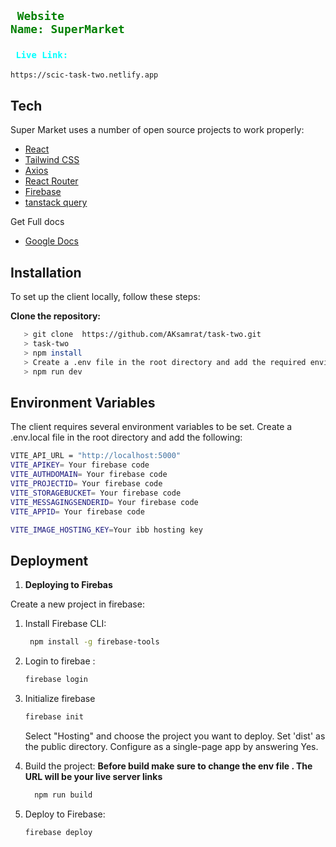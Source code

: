 ## <code style="color:green"> Website Name: SuperMarket</code>

### <code style="color:aqua"> Live Link:</code>

```bash
https://scic-task-two.netlify.app
```

## Tech

Super Market uses a number of open source projects to work properly:

- [React](https://reactjs.org/)
- [Tailwind CSS](https://tailwindcss.com/)
- [Axios](https://axios-http.com/)
- [React Router](https://reactrouter.com/)
- [Firebase](https://firebase.google.com/)
- [tanstack query](https://tanstack.com/query/latest)

Get Full docs

- [Google Docs](https://docs.google.com/document/d/1qiLyHctbrCHIK4VbgtUnY6OK6iOHvPegZNeYiN80BZI/edit?usp=sharing)

## Installation

To set up the client locally, follow these steps:

**Clone the repository:**

```bash
   > git clone  https://github.com/AKsamrat/task-two.git
   > task-two
   > npm install
   > Create a .env file in the root directory and add the required environment variables (see the Environment Variables section).
   > npm run dev
```

## Environment Variables

The client requires several environment variables to be set. Create a .env.local
file in the root directory and add the following:

```bash
VITE_API_URL = "http://localhost:5000"
VITE_APIKEY= Your firebase code
VITE_AUTHDOMAIN= Your firebase code
VITE_PROJECTID= Your firebase code
VITE_STORAGEBUCKET= Your firebase code
VITE_MESSAGINGSENDERID= Your firebase code
VITE_APPID= Your firebase code

VITE_IMAGE_HOSTING_KEY=Your ibb hosting key
```

## Deployment

1.  **Deploying to Firebas**

Create a new project in firebase:

1. Install Firebase CLI:
   ```bash
    npm install -g firebase-tools
   ```
2. Login to firebae :
   ```bash
   firebase login
   ```
3. Initialize firebase

   ```bash
   firebase init
   ```

   Select "Hosting" and choose the project you want to deploy. Set 'dist' as the
   public directory. Configure as a single-page app by answering Yes.

4. Build the project: **Before build make sure to change the env file . The URL
   will be your live server links**
   ```bash
     npm run build
   ```
5. Deploy to Firebase:
   ```bash
   firebase deploy
   ```
